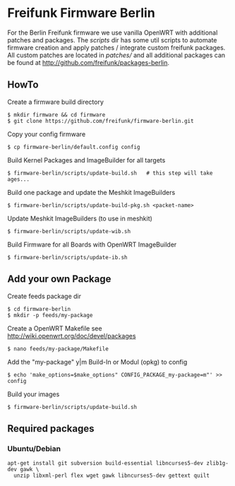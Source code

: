 Freifunk Firmware Berlin
========================

For the Berlin Freifunk firmware we use vanilla OpenWRT with additional patches
and packages. The *scripts* dir has some util scripts to automate firmware
creation and apply patches / integrate custom freifunk packages. All custom
patches are located in *patches/* and all additional packages can be found at
http://github.com/freifunk/packages-berlin.

HowTo
-----

Create a firmware build directory
```
$ mkdir firmware && cd firmware
$ git clone https://github.com/freifunk/firmware-berlin.git
```

Copy your config firmware
```
$ cp firmware-berlin/default.config config
```

Build Kernel Packages and ImageBuilder for all targets
```
$ firmware-berlin/scripts/update-build.sh   # this step will take ages...
```

Build one package and update the Meshkit ImageBuilders
```
$ firmware-berlin/scripts/update-build-pkg.sh <packet-name>
```

Update Meshkit ImageBuilders (to use in meshkit)
```
$ firmware-berlin/scripts/update-wib.sh
```

Build Firmware for all Boards with OpenWRT ImageBuilder
```
$ firmware-berlin/scripts/update-ib.sh
```


Add your own Package
--------------------

Create feeds package dir
```
$ cd firmware-berlin
$ mkdir -p feeds/my-package
```

Create a OpenWRT Makefile see http://wiki.openwrt.org/doc/devel/packages
```
$ nano feeds/my-package/Makefile
```

Add the "my-package" y|m Build-In or Modul (opkg) to config
```
$ echo 'make_options=$make_options" CONFIG_PACKAGE_my-package=m"' >> config
```

Build your images
```
$ firmware-berlin/scripts/update-build.sh
```


## Required packages
### Ubuntu/Debian
```
apt-get install git subversion build-essential libncurses5-dev zlib1g-dev gawk \
  unzip libxml-perl flex wget gawk libncurses5-dev gettext quilt
```
